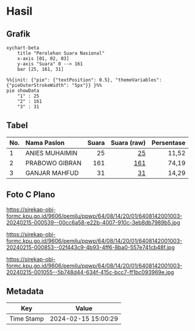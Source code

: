# Hasil

## Grafik

```mermaid
xychart-beta
    title "Perolehan Suara Nasional"
    x-axis [01, 02, 03]
    y-axis "Suara" 0 --> 161
    bar [25, 161, 31]
```

```mermaid
%%{init: {"pie": {"textPosition": 0.5}, "themeVariables": {"pieOuterStrokeWidth": "5px"}} }%%
pie showData
    "1" : 25
    "2" : 161
    "3" : 31
```

## Tabel

| No. | Nama Paslon    | Suara | Suara (raw) | Persentase |
|:--- |:-------------- | -----:| -----------:| ----------:|
| 1   | ANIES MUHAIMIN | 25    | [25][p-1]   | 11,52      |
| 2   | PRABOWO GIBRAN | 161   | [161][p-2]  | 74,19      |
| 3   | GANJAR MAHFUD  | 31    | [31][p-3]   | 14,29      |


[p-1]: https://github.com/gigit-pemilu/pemilu-2024/blob/main/pilpres/hitung-suara/sub/64-kalimantan-timur/sub/08-kutai-timur/sub/14-rantau-pulung/sub/2001-mukti-jaya/sub/003-tps/sub/paslon-1.txt
[p-2]: https://github.com/gigit-pemilu/pemilu-2024/blob/main/pilpres/hitung-suara/sub/64-kalimantan-timur/sub/08-kutai-timur/sub/14-rantau-pulung/sub/2001-mukti-jaya/sub/003-tps/sub/paslon-2.txt
[p-3]: https://github.com/gigit-pemilu/pemilu-2024/blob/main/pilpres/hitung-suara/sub/64-kalimantan-timur/sub/08-kutai-timur/sub/14-rantau-pulung/sub/2001-mukti-jaya/sub/003-tps/sub/paslon-3.txt

## Foto C Plano

https://sirekap-obj-formc.kpu.go.id/9606/pemilu/ppwp/64/08/14/20/01/6408142001003-20240215-000539--00cc6a58-e22b-4007-910c-3eb8db7989b5.jpg

https://sirekap-obj-formc.kpu.go.id/9606/pemilu/ppwp/64/08/14/20/01/6408142001003-20240215-000853--02f443c9-4b93-4ff6-8ba0-557e741cb48f.jpg

https://sirekap-obj-formc.kpu.go.id/9606/pemilu/ppwp/64/08/14/20/01/6408142001003-20240215-001055--5b748d44-634f-415c-bcc7-ff1bc093969e.jpg


## Metadata

| Key        | Value               |
| ---------- | ------------------- |
| Time Stamp | 2024-02-15 15:00:29 |



